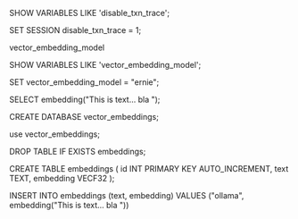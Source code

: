 SHOW VARIABLES LIKE 'disable_txn_trace';

 SET SESSION disable_txn_trace = 1;

vector_embedding_model


SHOW VARIABLES LIKE 'vector_embedding_model';

 SET vector_embedding_model = "ernie";

SELECT embedding("This is text... bla ");


CREATE DATABASE vector_embeddings;

use vector_embeddings;

DROP TABLE IF EXISTS embeddings;

CREATE TABLE embeddings (
  id INT PRIMARY KEY AUTO_INCREMENT,
  text TEXT,
  embedding VECF32
);

INSERT INTO embeddings (text, embedding) VALUES ("ollama",  embedding("This is text... bla "))
